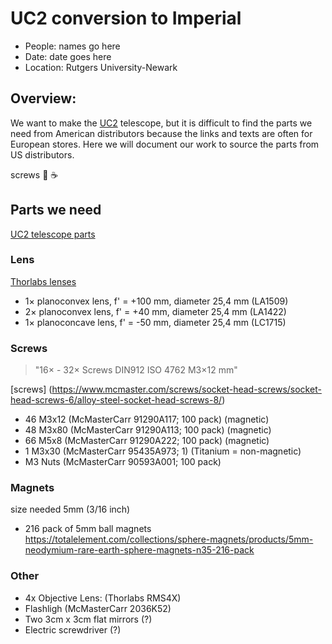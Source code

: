 # UC2 conversion to Imperial
* People: names go here
* Date: date goes here
* Location: Rutgers University-Newark

## Overview:
We want to make the [UC2](https://github.com/openUC2/UC2-GIT) telescope, but it is difficult to find the parts we need from American distributors because the links and texts are often for European stores. Here we will document our work to source the parts from US distributors.

screws
:pizza:
:coffee:


## Parts we need
[UC2 telescope parts](https://github.com/openUC2/UC2-GIT/tree/master/APPLICATIONS/APP_SIMPLE-Telescope)


### Lens
[Thorlabs lenses](https://www.thorlabs.com/newgrouppage9.cfm?objectgroup_id=112)

- 1× planoconvex lens, f' = +100 mm, diameter 25,4 mm (LA1509)
- 2× planoconvex lens, f' = +40 mm, diameter 25,4 mm  (LA1422)
- 1× planoconcave lens, f' = -50 mm, diameter 25,4 mm (LC1715)

### Screws 
> "16× - 32× Screws DIN912 ISO 4762 M3×12 mm"

[screws] (https://www.mcmaster.com/screws/socket-head-screws/socket-head-screws-6/alloy-steel-socket-head-screws-8/)
- 46 M3x12 (McMasterCarr 91290A117; 100 pack) (magnetic)
- 48 M3x80 (McMasterCarr 91290A113; 100 pack) (magnetic)
- 66 M5x8  (McMasterCarr 91290A222; 100 pack) (magnetic)
- 1  M3x30 (McMasterCarr 95435A973; 1) (Titanium = non-magnetic)
- M3 Nuts  (McMasterCarr 90593A001; 100 pack)

### Magnets
size needed 5mm (3/16 inch)
- 216 pack of 5mm ball magnets https://totalelement.com/collections/sphere-magnets/products/5mm-neodymium-rare-earth-sphere-magnets-n35-216-pack

### Other
- 4x Objective Lens: (Thorlabs RMS4X)
- Flashligh (McMasterCarr 2036K52)
- Two 3cm x 3cm flat mirrors (?)
- Electric screwdriver (?)
